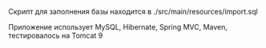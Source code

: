 Скрипт для заполнения базы находится в ./src/main/resources/import.sql

Приложение использует MySQL, Hibernate, Spring MVC, Maven, тестировалось на Tomcat 9



